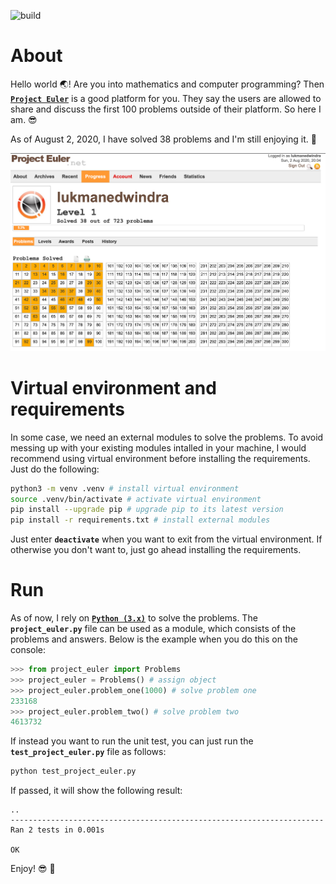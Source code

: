 ![build](https://github.com/ledwindra/project-euler/workflows/build/badge.svg?branch=master)

# About
Hello world :earth_asia:! Are you into mathematics and computer programming? Then [<strong>`Project Euler`</strong>](https://projecteuler.net/about) is a good platform for you. They say the users are allowed to share and discuss the first 100 problems outside of their platform. So here I am. :sunglasses:

As of August 2, 2020, I have solved 38 problems and I'm still enjoying it. :beers:

![latest-progress](./img/latest-progress.png)

# Virtual environment and requirements
In some case, we need an external modules to solve the problems. To avoid messing up with your existing modules intalled in your machine, I would recommend using virtual environment before installing the requirements. Just do the following:

```bash
python3 -m venv .venv # install virtual environment
source .venv/bin/activate # activate virtual environment
pip install --upgrade pip # upgrade pip to its latest version
pip install -r requirements.txt # install external modules
```

Just enter <strong>`deactivate`</strong> when you want to exit from the virtual environment. If otherwise you don't want to, just go ahead installing the requirements.

# Run
As of now, I rely on [<strong>`Python (3.x)`</strong>](https://www.python.org/downloads/) to solve the problems. The <strong>`project_euler.py`</strong> file can be used as a module, which consists of the problems and answers. Below is the example when you do this on the console:

```python
>>> from project_euler import Problems
>>> project_euler = Problems() # assign object
>>> project_euler.problem_one(1000) # solve problem one
233168
>>> project_euler.problem_two() # solve problem two
4613732
```

If instead you want to run the unit test, you can just run the <strong>`test_project_euler.py`</strong> file as follows:

```bash
python test_project_euler.py
```

If passed, it will show the following result:

```
..
----------------------------------------------------------------------
Ran 2 tests in 0.001s

OK
```

Enjoy! :sunglasses: :beers:
